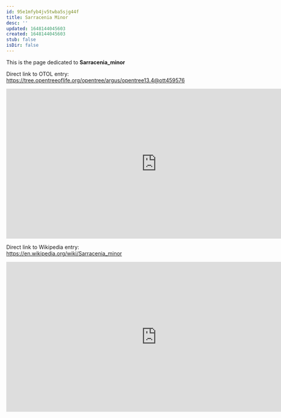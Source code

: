```yaml
---
id: 95e1mfyb4jv5twba5sjg44f
title: Sarracenia Minor
desc: ''
updated: 1648144045603
created: 1648144045603
stub: false
isDir: false
---
```

This is the page dedicated to **Sarracenia_minor**


Direct link to OTOL entry: https://tree.opentreeoflife.org/opentree/argus/opentree13.4@ott459576



<html>
    <body>
    <iframe src="https://tree.opentreeoflife.org/opentree/argus/opentree13.4@ott459576"
    width="800" height="400" frameborder="0" allowfullscreen> </iframe>
    </body>
</html>
    


Direct link to Wikipedia entry: https://en.wikipedia.org/wiki/Sarracenia_minor



<html>
    <body>
    <iframe src="https://en.wikipedia.org/wiki/Sarracenia_minor"
    width="800" height="400" frameborder="0" allowfullscreen> </iframe>
    </body>
</html>
    
